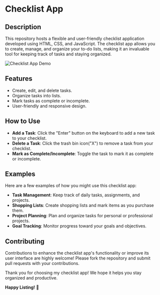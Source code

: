 # Checklist App

## Description
This repository hosts a flexible and user-friendly checklist application developed using HTML, CSS, and JavaScript. The checklist app allows you to create, manage, and organize your to-do lists, making it an invaluable tool for keeping track of tasks and staying organized.

![Checklist App Demo](demo.gif)

## Features
- Create, edit, and delete tasks.
- Organize tasks into lists.
- Mark tasks as complete or incomplete.
- User-friendly and responsive design.

## How to Use
- **Add a Task**: Click the "Enter" button on the keyboard to add a new task to your checklist.
- **Delete a Task**: Click the trash bin icon("X") to remove a task from your checklist.
- **Mark as Complete/Incomplete**: Toggle the task to mark it as complete or incomplete.

## Examples
Here are a few examples of how you might use this checklist app:

- **Task Management**: Keep track of daily tasks, assignments, and projects.
- **Shopping Lists**: Create shopping lists and mark items as you purchase them.
- **Project Planning**: Plan and organize tasks for personal or professional projects.
- **Goal Tracking**: Monitor progress toward your goals and objectives.

## Contributing
Contributions to enhance the checklist app's functionality or improve its user interface are highly welcome! Please fork the repository and submit pull requests with your contributions.

Thank you for choosing my checklist app! We hope it helps you stay organized and productive.

**Happy Listing!** 📝

